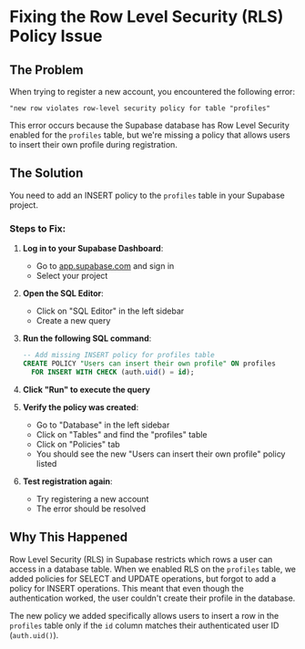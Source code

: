 # Fixing the Row Level Security (RLS) Policy Issue

## The Problem

When trying to register a new account, you encountered the following error:

```
"new row violates row-level security policy for table "profiles"
```

This error occurs because the Supabase database has Row Level Security enabled for the `profiles` table, but we're missing a policy that allows users to insert their own profile during registration.

## The Solution

You need to add an INSERT policy to the `profiles` table in your Supabase project.

### Steps to Fix:

1. **Log in to your Supabase Dashboard**:

   - Go to [app.supabase.com](https://app.supabase.com/) and sign in
   - Select your project

2. **Open the SQL Editor**:

   - Click on "SQL Editor" in the left sidebar
   - Create a new query

3. **Run the following SQL command**:

   ```sql
   -- Add missing INSERT policy for profiles table
   CREATE POLICY "Users can insert their own profile" ON profiles
     FOR INSERT WITH CHECK (auth.uid() = id);
   ```

4. **Click "Run" to execute the query**

5. **Verify the policy was created**:

   - Go to "Database" in the left sidebar
   - Click on "Tables" and find the "profiles" table
   - Click on "Policies" tab
   - You should see the new "Users can insert their own profile" policy listed

6. **Test registration again**:
   - Try registering a new account
   - The error should be resolved

## Why This Happened

Row Level Security (RLS) in Supabase restricts which rows a user can access in a database table. When we enabled RLS on the `profiles` table, we added policies for SELECT and UPDATE operations, but forgot to add a policy for INSERT operations. This meant that even though the authentication worked, the user couldn't create their profile in the database.

The new policy we added specifically allows users to insert a row in the `profiles` table only if the `id` column matches their authenticated user ID (`auth.uid()`).
